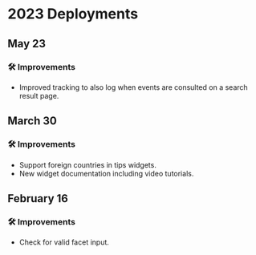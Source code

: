 # 2023 Deployments

## May 23

### 🛠 Improvements

- Improved tracking to also log when events are consulted on a search result page.

## March 30

### 🛠 Improvements

- Support foreign countries in tips widgets.
- New widget documentation including video tutorials.

## February 16

### 🛠 Improvements

- Check for valid facet input.
